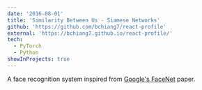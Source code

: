 ```yaml
---
date: '2016-08-01'
title: 'Similarity Between Us - Siamese Networks'
github: 'https://github.com/bchiang7/react-profile'
external: 'https://bchiang7.github.io/react-profile/'
tech:
  - PyTorch
  - Python
showInProjects: true
---
```


A face recognition system inspired from [Google's FaceNet](https://arxiv.org/pdf/1503.03832.pdf) paper.
